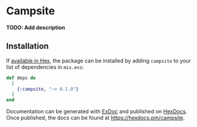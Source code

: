 # Campsite

**TODO: Add description**

## Installation

If [available in Hex](https://hex.pm/docs/publish), the package can be installed
by adding `campsite` to your list of dependencies in `mix.exs`:

```elixir
def deps do
  [
    {:campsite, "~> 0.1.0"}
  ]
end
```

Documentation can be generated with [ExDoc](https://github.com/elixir-lang/ex_doc)
and published on [HexDocs](https://hexdocs.pm). Once published, the docs can
be found at <https://hexdocs.pm/campsite>.

